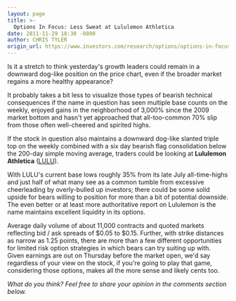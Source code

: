 ```yaml
---
layout: page
title: >-
  Options In Focus: Less Sweat at Lululemon Athletica
date: 2011-11-29 18:30 -0800
author: CHRIS TYLER
origin_url: https://www.investors.com/research/options/options-in-focus-less-sweat-at-lululemon-athletica/
---
```






Is it a stretch to think yesterday's growth leaders could remain in a downward dog-like position on the price chart, even if the broader market regains a more healthy appearance? 

  

It probably takes a bit less to visualize those types of bearish technical consequences if the name in question has seen multiple base counts on the weekly, enjoyed gains in the neighborhood of 3,000% since the 2009 market bottom and hasn't yet approached that all-too-common 70% slip from those often well-cheered and spirited highs. 

  

If the stock in question also maintains a downward dog-like slanted triple top on the weekly combined with a six day bearish flag consolidation below the 200-day simple moving average, traders could be looking at **Lululemon Athletica**  ([LULU](https://research.investors.com/quote.aspx?symbol=LULU)). 

  

With LULU's current base lows roughly 35% from its late July all-time-highs and just half of what many see as a common tumble from excessive cheerleading by overly-bulled up investors; there could be some solid upside for bears willing to position for more than a bit of potential downside. The even better or at least more authoritative report on Lululemon is the name maintains excellent liquidity in its options. 

  

Average daily volume of about 11,000 contracts and quoted markets reflecting bid / ask spreads of $0.05 to $0.15. Further, with strike distances as narrow as 1.25 points, there are more than a few different opportunities for limited risk option strategies in which bears can try suiting up with. Given earnings are out on Thursday before the market open, we'd say regardless of your view on the stock, if you're going to play that game, considering those options, makes all the more sense and likely cents too.

  

*What do you think? Feel free to share your opinion in the comments section below.*




